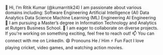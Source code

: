 👋 Hi, I’m Ritik Kumar (@kumarritik24)
I am passionate about various domains including:
Software Engineering
Artificial Intelligence (AI)
Data Analytics
Data Science
Machine Learning (ML) Engineering
AI Engineering
🌱 I am pursuing a Master’s degree in Information Technology and Analytics at Rutgers Business School.
💞️ I am eager to collaborate on diverse projects. If you're working on something exciting, feel free to reach out!
📫 You can connect with me on LinkedIn.
😄 Pronouns
He / Him
⚡ Fun Fact
I love playing cricket, video games, and watching action movies.

<!---
kumarritik24/kumarritik24 is a ✨ special ✨ repository because its `README.md` (this file) appears on your GitHub profile.
You can click the Preview link to take a look at your changes.
--->
